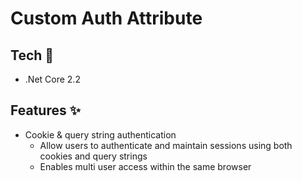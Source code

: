 # Custom Auth Attribute

## Tech :robot:

- .Net Core 2.2

## Features :sparkles:

- Cookie & query string authentication
  - Allow users to authenticate and maintain sessions using both cookies and query strings
  - Enables multi user access within the same browser
